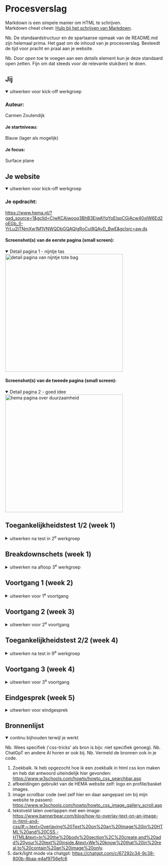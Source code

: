 # Procesverslag
Markdown is een simpele manier om HTML te schrijven.  
Markdown cheat cheet: [Hulp bij het schrijven van Markdown](https://github.com/adam-p/markdown-here/wiki/Markdown-Cheatsheet).

Nb. De standaardstructuur en de spartaanse opmaak van de README.md zijn helemaal prima. Het gaat om de inhoud van je procesverslag. Besteedt de tijd voor pracht en praal aan je website.

Nb. Door *open* toe te voegen aan een *details* element kun je deze standaard open zetten. Fijn om dat steeds voor de relevante stuk(ken) te doen.





## Jij

<details open>
  <summary>uitwerken voor kick-off werkgroep</summary>

  ### Auteur:
  Carmen Zoutendijk

  #### Je startniveau:
  Blauw (lager als mogelijk)

  #### Je focus:
  Surface plane
 
</details>





## Je website

<details open>
  <summary>uitwerken voor kick-off werkgroep</summary>

  ### Je opdracht:
  https://www.hema.nl/?gad_source=1&gclid=CjwKCAjwooq3BhB3EiwAYqYoElspCGjAcw40xIW6Ed2oEGb_II-YrLu2ITNmXw1M1VNWQDbGQAQIgRoCul8QAvD_BwE&gclsrc=aw.ds 

  #### Screenshot(s) van de eerste pagina (small screen): 
  <details open>
    <summary>Detail pagina 1 - nijntje tas</summary>
    <img src="./readme-images/nijntje-tas-full-screen.jpeg" width="375px" alt="detail pagina van nijntje tote bag">
  </details>
  
  #### Screenshot(s) van de tweede pagina (small screen):
  <details open>
    <summary>Detail pagina 2 - goed idee</summary>
    <img src="./readme-images/hema-goed-idee-full-screen.jpeg" width="375px" alt="hema pagina over duurzaamheid">
  </details>
 
</details>



## Toegankelijkheidstest 1/2 (week 1)

<details>
  <summary>uitwerken na test in 2<sup>e</sup> werkgroep</summary>

  ### Bevindingen
  Lijst met je bevindingen die in de test naar voren kwamen:
  - screen reader is (voor mij) heel warrig. Hij leest dingen voor waar ik nog helemaal niet om "vroeg".
    Ook gaat het heel snel waardoor ik het niet bij kan houden, maar mensen die hier aan gewend zijn zouden dit misschien wel bij kunnen houden.
    
  - ik heb de website nagekeken met "lighthouse" die aangeeft dat de hema website een 83/100 scoort op toegankelijkheid.
    Dit is geen geweldige score, maar het kan natuurlijk wel erger, dus is de Hema denk ik vrij goed op weg. 
    <img src="./readme-images/lighthouse-test.png" width="375px" alt="hema lighthouse score">

  - Ik zie geen optie voor een dark/light-mode, maar dat was wel handig geweest voor mensen die bijvoorbeeld niet tegen zo'n vel witte achtergrond kunnen.

</details>



## Breakdownschets (week 1)

<details>
  <summary>uitwerken na afloop 3<sup>e</sup> werkgroep</summary>

  ### de hele pagina: 
  <details>
    <summary>Pagina 1 nijntje tas</summary>
    <img src="./readme-images/breakdown-SCHERM-1.png" width="375px" alt="breakdown van de hele pagina">
  </details>

   <details>
    <summary>Schetsen</summary>
    <img src="./readme-images/schetsen-1.png" width="375px" alt="breakdown van de hele pagina">
  </details>

  ### dynamisch deel (bijv menu): 
  <details>
    <summary>Hamburgermenu</summary>
    <img src="./readme-images/hamburgermenu.png" width="375px" alt="breakdown van de hele pagina">
  </details>
  
</details>





## Voortgang 1 (week 2)

<details>
  <summary>uitwerken voor 1<sup>e</sup> voortgang</summary>

  ### Stand van zaken
  Wat ging er goed:
  - het maken van de scroll container ging goed! Ik had dit nooit eerder gedaan en dacht dat het heel ingewikkeld zou zijn, maar na wat uitleg van het internet en de nodige aanpassingen ging het prima en heb ik de scroll container op meerdere plekken toegepast.
    
  <details>
    <summary>scroll container code</summary>
    <img src="./readme-images/scroll-container.png" width="375px" alt="breakdown van de hele pagina">
  </details>
  
  Wat was lastig:
  - de zoekbalk maken vond ik wel lastig, ik kreeg 'm maar niet zoals op de originele website, maar ik heb er gewoon veel aan zitten priegelen en elke code die ik kon bedenken getest, totdat hij er goed uitzag. 

  <details>
    <summary>zoekbalk code</summary>
    <img src="./readme-images/zoekbalk-1.png" width="375px" alt="breakdown van de hele pagina">
    <img src="./readme-images/zoekbalk-2.png" width="375px" alt="breakdown van de hele pagina">
  </details>

  ### Agenda voor meeting - NVT
  samen met je groepje opstellen 

  | student 1      | student 2          | student 3    | student 4        |
  | ---            | ---                | ---          | ---              |
  | dit bespreken  | en dit             | en ik dit    | en dan ik dat    |
  | en dat ook nog | dit als er tijd is | nog een punt | dit wil ik zeker |
  | ...            | ...                | ...          | ...              |


  ### Verslag van meeting
  hier na afloop snel de uitkomsten van de meeting vastleggen

  - type="text" veranderen in type="search"
  - een sneller tempo aan gaan houden

</details>





## Voortgang 2 (week 3)

<details>
  <summary>uitwerken voor 2<sup>e</sup> voortgang</summary>

  ### Stand van zaken
    Wat ging er goed:
  - Ik heb kleine dingen toegevoegd, zoals buttons en meer tekst. Ook heb ik met behulp van één van de studentassistentes een uitklap functie gemaakt om het aantal producten aan te passen.
    <img src="./readme-images/uitklap.png" width="375px" alt="breakdown van de hele pagina">
  
  Wat was lastig:
  - Ik vond het lastig om verder te werken, omdat ik niet goed wist hoe ik moest beginnen (codeer blok) 


  ### Agenda voor meeting - NVT
  samen met je groepje opstellen

  | student 1      | student 2          | student 3    | student 4        |
  | ---            | ---                | ---          | ---              |
  | dit bespreken  | en dit             | en ik dit    | en dan ik dat    |
  | en dat ook nog | dit als er tijd is | nog een punt | dit wil ik zeker |
  | ...            | ...                | ...          | ...              |


  ### Verslag van meeting
  hier na afloop snel de uitkomsten van de meeting vastleggen

  - de eerste pagina had eigenlijk al veel verder moeten zijn

</details>





## Toegankelijkheidstest 2/2 (week 4)

<details>
  <summary>uitwerken na test in 9<sup>e</sup> werkgroep</summary>

  ### Bevindingen
  - ik heb 'alt' tags aan mijn images toegevoegd, zodat de screenreader deze kan lezen
  - wel moet ik nog een dark/lightmode maken

</details>





## Voortgang 3 (week 4)

<details>
  <summary>uitwerken voor 3<sup>e</sup> voortgang</summary>

  ### Stand van zaken
  Wat ging er goed:
  - Ik ben ver gekomen met mijn eerste pagina en al begonnen aan de tweede. Ik wilde eerst eigenlijk de eerste pagina helemaal af maken, voordat ik zou beginnen aan de tweede pagina, maar omdat ik een beetje vastliep ben ik begonnen met de tweede pagina. 
  
  Wat was lastig:
  - Ik vond het lastig om plaatje precies naast tekst te plaatsen, maar heb ik uiteindelijk hulp bij gekregen van een student assistente!
    <img src="./readme-images/plaatjes.png" width="375px" alt="breakdown van de hele pagina">


  ### Agenda voor meeting - NVT
  samen met je groepje opstellen

  | student 1      | student 2          | student 3    | student 4        |
  | ---            | ---                | ---          | ---              |
  | dit bespreken  | en dit             | en ik dit    | en dan ik dat    |
  | en dat ook nog | dit als er tijd is | nog een punt | dit wil ik zeker |
  | ...            | ...                | ...          | ...              |


  ### Verslag van meeting
  hier na afloop snel de uitkomsten van de meeting vastleggen

  - de eerste pagina moet af zijn en de tweede pagina had ook verder moeten zijn

</details>





## Eindgesprek (week 5)

<details>
  <summary>uitwerken voor eindgesprek</summary>

  ### Je uitkomst - karakteristiek screenshots:
  <img src="readme-images/dummy-plaatje.jpg" width="375px" alt="uitomst opdracht 1">


  ### Dit ging goed/Heb ik geleerd: 
  - ik heb geleerd een scroll container te maken
  - ik heb geleerd een zoekbalk te maken
  - ik heb geleerd om extreem snel te werken


  ### Dit was lastig/Is niet gelukt:
  - het beginnen was vooral moeilijk, omdat ik niet altijd wist waar en hoe ik moest beginnen
  - twee pagina's in drie weken tijd maken was ook echt heel erg lastig
</details>





## Bronnenlijst

<details open>
  <summary>continu bijhouden terwijl je werkt</summary>

  Nb. Wees specifiek ('css-tricks' als bron is bijv. niet specifiek genoeg). 
  Nb. ChatGpT en andere AI horen er ook bij.
  Nb. Vermeld de bronnen ook in je code.

  1. Zoekbalk. Ik heb opgezocht hoe ik een zoekbalk in html css kon maken en heb dat antwoord uiteindelijk hier gevonden: https://www.w3schools.com/howto/howto_css_searchbar.asp
  2. afbeeldingen gebruikt van de HEMA website zelf: logo en profile/basket images.
  3. image scrollbar code (wel zelf hier en daar aangepast om bij mijn website te passen): https://www.w3schools.com/howto/howto_css_image_gallery_scroll.asp
  4. tekstveld laten overlappen met een image: https://www.bannerbear.com/blog/how-to-overlay-text-on-an-image-in-html-and-css/#:~:text=Overlaying%20Text%20on%20an%20Image%20in%20HTML%20and%20CSS,-HTML&text=In%20the%20body%20section%2C%20create,and%20add%20your%20text%20inside.&text=We%20know%20that%20in%20real,to%20contain%20an%20image%20only.
  5. dark/light mode via chatgpt: https://chatgpt.com/c/67292c34-9c38-800b-8baa-e4af9756efc6
</details>
